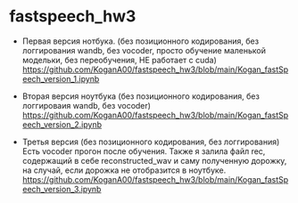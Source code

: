 # fastspeech_hw3

* Первая версия нотбука. (без позиционного кодирования, без логгирования wandb, без vocoder, просто обучение маленькой модельки, без переобучения, НЕ работает с cuda)
https://github.com/KoganA00/fastspeech_hw3/blob/main/Kogan_fastSpeech_version_1.ipynb 

* Вторая версия ноутбука (без позиционного кодирования, без логгироваия wandb, без vocoder)
https://github.com/KoganA00/fastspeech_hw3/blob/main/Kogan_fastSpeech_version_2.ipynb

* Третья версия (без позиционного кодирования, без логгирования) Есть vocoder прогон после обучения. Также я залила файл rec, содержащий в себе reconstructed_wav и саму полученную дорожку, на случай, если дорожка не отобразится в ноутбуке.
https://github.com/KoganA00/fastspeech_hw3/blob/main/Kogan_fastSpeech_version_3.ipynb
